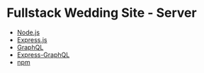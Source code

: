# Fullstack Wedding Site - Server

- [Node.js]()
- [Express.js]()
- [GraphQL]()
- [Express-GraphQL]()
- [npm]()
